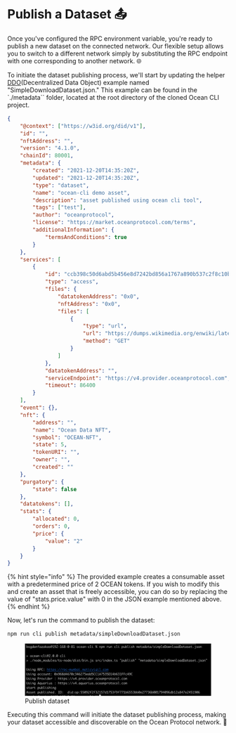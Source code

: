 # Publish a Dataset 📤

Once you've configured the RPC environment variable, you're ready to publish a new dataset on the connected network. Our flexible setup allows you to switch to a different network simply by substituting the RPC endpoint with one corresponding to another network. 🌐

To initiate the dataset publishing process, we'll start by updating the helper [DDO](../ddo-specification.md)(Decentralized Data Object) example named "SimpleDownloadDataset.json." This example can be found in the `./metadata`` folder, located at the root directory of the cloned Ocean CLI project.

```json
{
	"@context": ["https://w3id.org/did/v1"],
	"id": "",
	"nftAddress": "",
	"version": "4.1.0",
	"chainId": 80001,
	"metadata": {
		"created": "2021-12-20T14:35:20Z",
		"updated": "2021-12-20T14:35:20Z",
		"type": "dataset",
		"name": "ocean-cli demo asset",
		"description": "asset published using ocean cli tool",
		"tags": ["test"],
		"author": "oceanprotocol",
		"license": "https://market.oceanprotocol.com/terms",
		"additionalInformation": {
			"termsAndConditions": true
		}
	},
	"services": [
		{
			"id": "ccb398c50d6abd5b456e8d7242bd856a1767a890b537c2f8c10ba8b8a10e6025",
			"type": "access",
			"files": {
				"datatokenAddress": "0x0",
				"nftAddress": "0x0",
				"files": [
					{
						"type": "url",
						"url": "https://dumps.wikimedia.org/enwiki/latest/enwiki-latest-abstract10.xml.gz-rss.xml",
						"method": "GET"
					}
				]
			},
			"datatokenAddress": "",
			"serviceEndpoint": "https://v4.provider.oceanprotocol.com",
			"timeout": 86400
		}
	],
	"event": {},
	"nft": {
		"address": "",
		"name": "Ocean Data NFT",
		"symbol": "OCEAN-NFT",
		"state": 5,
		"tokenURI": "",
		"owner": "",
		"created": ""
	},
	"purgatory": {
		"state": false
	},
	"datatokens": [],
	"stats": {
		"allocated": 0,
		"orders": 0,
		"price": {
			"value": "2"
		}
	}
}
```

{% hint style="info" %}
The provided example creates a consumable asset with a predetermined price of 2 OCEAN tokens. If you wish to modify this and create an asset that is freely accessible, you can do so by replacing the value of "stats.price.value" with 0 in the JSON example mentioned above.
{% endhint %}

Now, let's run the command to publish the dataset:

```bash
npm run cli publish metadata/simpleDownloadDataset.json
```

<figure><img src="../../.gitbook/assets/cli/publish.png" alt=""><figcaption>Publish dataset</figcaption></figure>

Executing this command will initiate the dataset publishing process, making your dataset accessible and discoverable on the Ocean Protocol network. 🌊